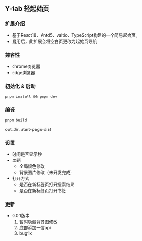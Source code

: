 ## Y-tab 轻起始页

### 扩展介绍
 - 基于React18、Antd5、valtio、TypeScript构建的一个简易起始页。
 - 启用后，此扩展会将空白页更改为起始页导航

### 兼容性
 - chrome浏览器
 - edge浏览器

### 初始化 & 启动
```pnpm install && pnpm dev```

### 编译

```pnpm build```

out_dir: start-page-dist

### 设置
 - 时间是否显示秒
 - 主题
    - 全局颜色修改
    - 背景图片修改（未开发完成）
 - 打开方式
   - 是否在新标签页打开搜索结果
   - 是否在新标签页打开书签


### 更新
 - 0.0.1版本
   1. 暂时隐藏背景图修改
   2. 底部添加一言api
   3. bugfix
